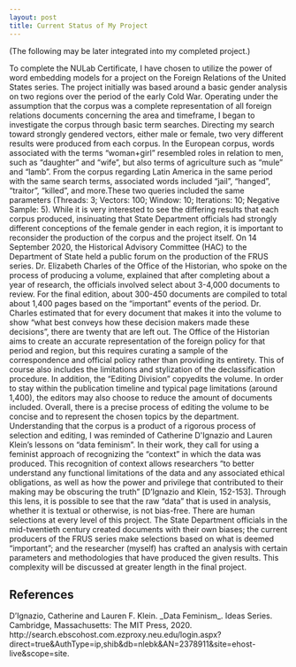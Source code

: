 ```yaml
---
layout: post
title: Current Status of My Project
---
```


(The following may be later integrated into my completed project.)

To complete the NULab Certificate, I have chosen to utilize the power of word embedding models for a project on the Foreign Relations of the United States series. The project initially was based around a basic gender analysis on two regions over the period of the early Cold War. Operating under the assumption that the corpus was a complete representation of all foreign relations documents concerning the area and timeframe, I began to investigate the corpus through basic term searches. Directing my search toward strongly gendered vectors, either male or female, two very different results were produced from each corpus. In the European corpus, words associated with the terms “woman+girl” resembled roles in relation to men, such as “daughter” and “wife”, but also terms of agriculture such as “mule” and “lamb”. From the corpus regarding Latin America in the same period with the same search terms, associated words included “jail”, “hanged”, “traitor”, “killed”, and more.<note>These two queries included the same parameters (Threads: 3; Vectors: 100; Window: 10; Iterations: 10; Negative Sample: 5).</note>
While it is very interested to see the differing results that each corpus produced, insinuating that State Department officials had strongly different conceptions of the female gender in each region, it is important to reconsider the production of the corpus and the project itself. On 14 September 2020, the Historical Advisory Committee (HAC) to the Department of State held a public forum on the production of the FRUS series. Dr. Elizabeth Charles of the Office of the Historian, who spoke on the process of producing a volume, explained that after completing about a year of research, the officials involved select about 3-4,000 documents to review. For the final edition, about 300-450 documents are compiled to total about 1,400 pages based on the “important” events of the period. Dr. Charles estimated that for every document that makes it into the volume to show “what best conveys how these decision makers made these decisions”, there are twenty that are left out. The Office of the Historian aims to create an accurate representation of the foreign policy for that period and region, but this requires curating a sample of the correspondence and official policy rather than providing its entirety. This of course also includes the limitations and stylization of the declassification procedure. In addition, the “Editing Division” copyedits the volume. In order to stay within the publication timeline and typical page limitations (around 1,400), the editors may also choose to reduce the amount of documents included. Overall, there is a precise process of editing the volume to be concise and to represent the chosen topics by the department.
Understanding that the corpus is a product of a rigorous process of selection and editing, I was reminded of Catherine D'Ignazio and Lauren Klein’s lessons on “data feminism”. In their work, they call for using a feminist approach of recognizing the “context” in which the data was produced. This recognition of context allows researchers “to better understand any functional limitations of the data and any associated ethical obligations, as well as how the power and privilege that contributed to their making may be obscuring the truth” [D’Ignazio and Klein, 152-153]. Through this lens, it is possible to see that the raw “data” that is used in analysis, whether it is textual or otherwise, is not bias-free. There are human selections at every level of this project. The State Department officials in the mid-twentieth century created documents with their own biases; the current producers of the FRUS series make selections based on what is deemed “important”; and the researcher (myself) has crafted an analysis with certain parameters and methodologies that have produced the given results. This complexity will be discussed at greater length in the final project. 
<h2>References</h2>
D’Ignazio, Catherine and Lauren F. Klein. _Data Feminism_. Ideas Series. Cambridge, Massachusetts: The MIT Press, 2020. http://search.ebscohost.com.ezproxy.neu.edu/login.aspx?direct=true&AuthType=ip,shib&db=nlebk&AN=2378911&site=ehost-live&scope=site.
